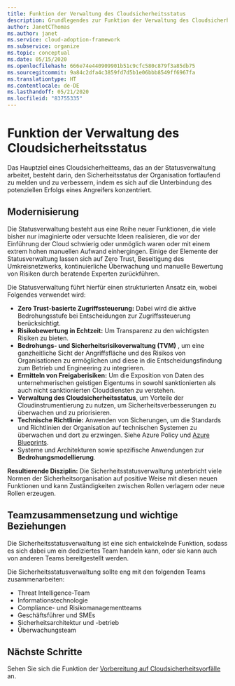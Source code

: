```yaml
---
title: Funktion der Verwaltung des Cloudsicherheitsstatus
description: Grundlegendes zur Funktion der Verwaltung des Cloudsicherheitsstatus.
author: JanetCThomas
ms.author: janet
ms.service: cloud-adoption-framework
ms.subservice: organize
ms.topic: conceptual
ms.date: 05/15/2020
ms.openlocfilehash: 666e74e440909901b51c9cfc580c879f3a85db75
ms.sourcegitcommit: 9a84c2dfa4c3859fd7d5b1e06bbb8549ff6967fa
ms.translationtype: HT
ms.contentlocale: de-DE
ms.lasthandoff: 05/21/2020
ms.locfileid: "83755335"
---
```

<!--docsTest:ignore TVM -->

# <a name="function-of-cloud-security-posture-management"></a>Funktion der Verwaltung des Cloudsicherheitsstatus

Das Hauptziel eines Cloudsicherheitteams, das an der Statusverwaltung arbeitet, besteht darin, den Sicherheitsstatus der Organisation fortlaufend zu melden und zu verbessern, indem es sich auf die Unterbindung des potenziellen Erfolgs eines Angreifers konzentriert.

## <a name="modernization"></a>Modernisierung

Die Statusverwaltung besteht aus eine Reihe neuer Funktionen, die viele bisher nur imaginierte oder versuchte Ideen realisieren, die vor der Einführung der Cloud schwierig oder unmöglich waren oder mit einem extrem hohen manuellen Aufwand einhergingen. Einige der Elemente der Statusverwaltung lassen sich auf Zero Trust, Beseitigung des Umkreisnetzwerks, kontinuierliche Überwachung und manuelle Bewertung von Risiken durch beratende Experten zurückführen.

Die Statusverwaltung führt hierfür einen strukturierten Ansatz ein, wobei Folgendes verwendet wird:

- **Zero Trust-basierte Zugriffssteuerung:** Dabei wird die aktive Bedrohungsstufe bei Entscheidungen zur Zugriffssteuerung berücksichtigt.
- **Risikobewertung in Echtzeit:** Um Transparenz zu den wichtigsten Risiken zu bieten.
- **Bedrohungs- und Sicherheitsrisikoverwaltung (TVM)** , um eine ganzheitliche Sicht der Angriffsfläche und des Risikos von Organisationen zu ermöglichen und diese in die Entscheidungsfindung zum Betrieb und Engineering zu integrieren.
- **Ermitteln von Freigaberisiken:** Um die Exposition von Daten des unternehmerischen geistigen Eigentums in sowohl sanktionierten als auch nicht sanktionierten Clouddiensten zu verstehen.
- **Verwaltung des Cloudsicherheitsstatus**, um Vorteile der Cloudinstrumentierung zu nutzen, um Sicherheitsverbesserungen zu überwachen und zu priorisieren.
- **Technische Richtlinie:** Anwenden von Sicherungen, um die Standards und Richtlinien der Organisation auf technischen Systemen zu überwachen und dort zu erzwingen. Siehe Azure Policy und [Azure Blueprints](https://docs.microsoft.com/azure/governance/blueprints/overview).
- Systeme und Architekturen sowie spezifische Anwendungen zur **Bedrohungsmodellierung**.

**Resultierende Disziplin:** Die Sicherheitsstatusverwaltung unterbricht viele Normen der Sicherheitsorganisation auf positive Weise mit diesen neuen Funktionen und kann Zuständigkeiten zwischen Rollen verlagern oder neue Rollen erzeugen.

## <a name="team-composition-and-key-relationships"></a>Teamzusammensetzung und wichtige Beziehungen

Die Sicherheitsstatusverwaltung ist eine sich entwickelnde Funktion, sodass es sich dabei um ein dediziertes Team handeln kann, oder sie kann auch von anderen Teams bereitgestellt werden.

Die Sicherheitsstatusverwaltung sollte eng mit den folgenden Teams zusammenarbeiten:

- Threat Intelligence-Team
- Informationstechnologie
- Compliance- und Risikomanagementteams
- Geschäftsführer und SMEs
- Sicherheitsarchitektur und -betrieb
- Überwachungsteam

## <a name="next-steps"></a>Nächste Schritte

Sehen Sie sich die Funktion der [Vorbereitung auf Cloudsicherheitsvorfälle](./cloud-security-incident-preparation.md) an.
